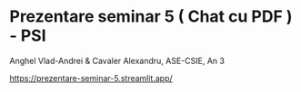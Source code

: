 # Prezentare seminar 5 ( Chat cu PDF ) - PSI  
Anghel Vlad-Andrei &
Cavaler Alexandru,
ASE-CSIE, An 3

https://prezentare-seminar-5.streamlit.app/
